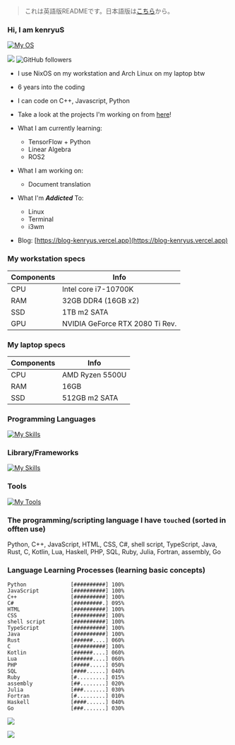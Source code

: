 > これは英語版READMEです。日本語版は[こちら](https://github.com/kenryuS/kenryuS/blob/main/README-ja.md)から。

### Hi, I am kenryuS

[![My OS](https://skillicons.dev/icons?i=nix,arch,linux&theme=light)](https://skillicons.dev)

![](https://komarev.com/ghpvc/?username=kenryuS&color=green&style=plastic)
![GitHub followers](https://img.shields.io/github/followers/kenryuS?style=plastic)


- I use NixOS on my workstation and Arch Linux on my laptop btw
- 6 years into the coding
- I can code on C++, Javascript, Python
- Take a look at the projects I'm working on from [here](https://github.com/kenryuS?tab=projects)!
- What I am currently learning:
    - TensorFlow + Python
    - Linear Algebra
    - ROS2
- What I am working on:
    - Document translation
- What I'm ***Addicted*** To:
    - Linux
    - Terminal
    - i3wm

- Blog: [https://blog-kenryus.vercel.app](https://blog-kenryus.vercel.app)

### My workstation specs

|Components|Info|
|---|---|
|CPU|Intel core i7-10700K|
|RAM|32GB DDR4 (16GB x2)|
|SSD|1TB m2 SATA|
|GPU|NVIDIA GeForce RTX 2080 Ti Rev.|

### My laptop specs

|Components|Info|
|---|---|
|CPU|AMD Ryzen 5500U|
|RAM|16GB|
|SSD|512GB m2 SATA|

### Programming Languages

[![My Skills](https://skillicons.dev/icons?i=bash,c,cpp,cs,fortran,go,haskell,html,css,js,ts,kotnlin,java,lua,py,rust&theme=light)](https://skillicons.dev)

### Library/Frameworks

[![My Skills](https://skillicons.dev/icons?i=gtk,qt,express,htmx,vue,nuxtjs,react,tauri,opencv,tensorflow,&theme=light)](https://skillicons.dev)

### Tools

[![My Tools](https://skillicons.dev/icons?i=vim,cmake,docker,git,github,nodejs,octave,vscode,vscodium,latex,&theme=light)](https://skillicons.dev)

### The programming/scripting language I have `touch`ed (sorted in offten use)

Python, C++, JavaScript, HTML, CSS, C#, shell script, TypeScript, Java, Rust, C, Kotlin, Lua, Haskell, PHP, SQL, Ruby, Julia, Fortran, assembly, Go

### Language Learning Processes (learning basic concepts)

```
Python              [##########] 100%
JavaScript          [##########] 100%
C++                 [##########] 100%
C#                  [#########.] 095%
HTML                [##########] 100%
CSS                 [##########] 100%
shell script        [##########] 100%
TypeScript          [##########] 100%
Java                [##########] 100%
Rust                [######....] 060%
C                   [##########] 100%
Kotlin              [######....] 060%
Lua                 [######....] 060%
PHP                 [#####.....] 050%
SQL                 [####......] 040%
Ruby                [#.........] 015%
assembly            [##........] 020%
Julia               [###.......] 030%
Fortran             [#.........] 010%
Haskell             [####......] 040%
Go                  [###.......] 030%
```

<img align=center src="https://github-readme-stats.vercel.app/api?username=kenryuS&show_icons=true&theme=onedark"><br>

<img align=center src="https://github-readme-stats.vercel.app/api/top-langs/?username=kenryuS&layout=compact&theme=onedark">

